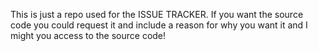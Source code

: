 This is just a repo used for the ISSUE TRACKER.
If you want the source code you could request it and include a reason for why you want it and I might you access to the source code!
